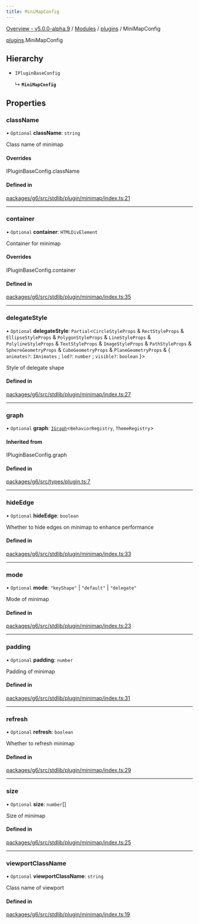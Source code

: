 ```yaml
---
title: MiniMapConfig
---
```


[Overview - v5.0.0-alpha.9](../../README.en.md) / [Modules](../../modules.en.md) / [plugins](../../modules/plugins.en.md) / MiniMapConfig

[plugins](../../modules/plugins.en.md).MiniMapConfig

## Hierarchy

- `IPluginBaseConfig`

  ↳ **`MiniMapConfig`**

## Properties

### className

• `Optional` **className**: `string`

Class name of minimap

#### Overrides

IPluginBaseConfig.className

#### Defined in

[packages/g6/src/stdlib/plugin/minimap/index.ts:21](https://github.com/antvis/G6/blob/a69acd5592/packages/g6/src/stdlib/plugin/minimap/index.ts#L21)

___

### container

• `Optional` **container**: `HTMLDivElement`

Container for minimap

#### Overrides

IPluginBaseConfig.container

#### Defined in

[packages/g6/src/stdlib/plugin/minimap/index.ts:35](https://github.com/antvis/G6/blob/a69acd5592/packages/g6/src/stdlib/plugin/minimap/index.ts#L35)

___

### delegateStyle

• `Optional` **delegateStyle**: `Partial`<`CircleStyleProps` & `RectStyleProps` & `EllipseStyleProps` & `PolygonStyleProps` & `LineStyleProps` & `PolylineStyleProps` & `TextStyleProps` & `ImageStyleProps` & `PathStyleProps` & `SphereGeometryProps` & `CubeGeometryProps` & `PlaneGeometryProps` & { `animates?`: `IAnimates` ; `lod?`: `number` ; `visible?`: `boolean`  }\>

Style of delegate shape

#### Defined in

[packages/g6/src/stdlib/plugin/minimap/index.ts:27](https://github.com/antvis/G6/blob/a69acd5592/packages/g6/src/stdlib/plugin/minimap/index.ts#L27)

___

### graph

• `Optional` **graph**: [`IGraph`](../graph/IGraph.en.md)<`BehaviorRegistry`, `ThemeRegistry`\>

#### Inherited from

IPluginBaseConfig.graph

#### Defined in

[packages/g6/src/types/plugin.ts:7](https://github.com/antvis/G6/blob/a69acd5592/packages/g6/src/types/plugin.ts#L7)

___

### hideEdge

• `Optional` **hideEdge**: `boolean`

Whether to hide edges on minimap to enhance performance

#### Defined in

[packages/g6/src/stdlib/plugin/minimap/index.ts:33](https://github.com/antvis/G6/blob/a69acd5592/packages/g6/src/stdlib/plugin/minimap/index.ts#L33)

___

### mode

• `Optional` **mode**: ``"keyShape"`` \| ``"default"`` \| ``"delegate"``

Mode of minimap

#### Defined in

[packages/g6/src/stdlib/plugin/minimap/index.ts:23](https://github.com/antvis/G6/blob/a69acd5592/packages/g6/src/stdlib/plugin/minimap/index.ts#L23)

___

### padding

• `Optional` **padding**: `number`

Padding of minimap

#### Defined in

[packages/g6/src/stdlib/plugin/minimap/index.ts:31](https://github.com/antvis/G6/blob/a69acd5592/packages/g6/src/stdlib/plugin/minimap/index.ts#L31)

___

### refresh

• `Optional` **refresh**: `boolean`

Whether to refresh minimap

#### Defined in

[packages/g6/src/stdlib/plugin/minimap/index.ts:29](https://github.com/antvis/G6/blob/a69acd5592/packages/g6/src/stdlib/plugin/minimap/index.ts#L29)

___

### size

• `Optional` **size**: `number`[]

Size of minimap

#### Defined in

[packages/g6/src/stdlib/plugin/minimap/index.ts:25](https://github.com/antvis/G6/blob/a69acd5592/packages/g6/src/stdlib/plugin/minimap/index.ts#L25)

___

### viewportClassName

• `Optional` **viewportClassName**: `string`

Class name of viewport

#### Defined in

[packages/g6/src/stdlib/plugin/minimap/index.ts:19](https://github.com/antvis/G6/blob/a69acd5592/packages/g6/src/stdlib/plugin/minimap/index.ts#L19)
